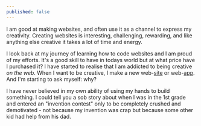```yaml
---
published: false
---
```



I am good at making websites, and often use it as a channel to express my creativity. Creating websites is interesting, challenging, rewarding, and like anything else creative it takes a lot of time and energy.

I look back at my journey of learning how to code websites and I am proud of my efforts. It's a good skill to have in todays world but at what price have I purchased it? I have started to realise that I am addicted to being creative _on the web_. When I want to be creative, I make a new web-[site](http://www.movii.es) or web-[app](http://hn.rotub.me). And I'm starting to ask myself: why?

I have never believed in my own ability of using my hands to build something. I could tell you a sob story about when I was in the 1st grade and entered an "invention contest" only to be completely crushed and demotivated - not because my invention was crap but because some other kid had help from his dad.

